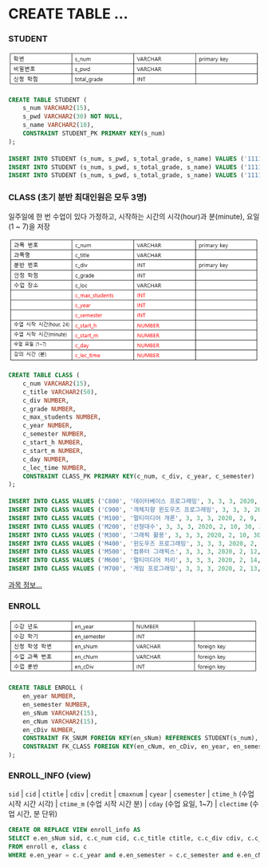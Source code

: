 # CREATE TABLE ...

### STUDENT

![images/Untitled.png](images/Untitled.png)

```sql
CREATE TABLE STUDENT (
	s_num VARCHAR2(15),
	s_pwd VARCHAR2(30) NOT NULL,
	s_name VARCHAR2(10),
	CONSTRAINT STUDENT_PK PRIMARY KEY(s_num)
);

INSERT INTO STUDENT (s_num, s_pwd, s_total_grade, s_name) VALUES ('1111111', '1234', '고은서');
INSERT INTO STUDENT (s_num, s_pwd, s_total_grade, s_name) VALUES ('1111112', '2345', '이수현');
INSERT INTO STUDENT (s_num, s_pwd, s_total_grade, s_name) VALUES ('1111113', '3456', '조혜민');
```

### CLASS (초기 분반 최대인원은 모두 3명)

일주일에 한 번 수업이 있다 가정하고, 시작하는 시간의 시각(hour)과 분(minute), 요일(1 ~ 7)을 저장

![images/Untitled%201.png](images/Untitled%201.png)

```sql
CREATE TABLE CLASS (
	c_num VARCHAR2(15),
	c_title VARCHAR2(50),
	c_div NUMBER,
	c_grade NUMBER,
	c_max_students NUMBER,
	c_year NUMBER,
	c_semester NUMBER,
	c_start_h NUMBER,
	c_start_m NUMBER,
	c_day NUMBER,
	c_lec_time NUMBER,
	CONSTRAINT CLASS_PK PRIMARY KEY(c_num, c_div, c_year, c_semester)
);

INSERT INTO CLASS VALUES ('C800', '데이터베이스 프로그래밍', 3, 3, 3, 2020, 2, 13, 30, 1, 75);
INSERT INTO CLASS VALUES ('C900', '객체지향 윈도우즈 프로그래밍', 3, 3, 3, 2020, 2, 10, 30, 3, 75);
INSERT INTO CLASS VALUES ('M100', '멀티미디어 개론', 3, 3, 3, 2020, 2, 9, 0, 2, 75);	
INSERT INTO CLASS VALUES ('M200', '선형대수', 3, 3, 3, 2020, 2, 10, 30, 3, 75);
INSERT INTO CLASS VALUES ('M300', '그래픽 활용', 3, 3, 3, 2020, 2, 10, 30, 2, 75);
INSERT INTO CLASS VALUES ('M400', '윈도우즈 프로그래밍', 3, 3, 3, 2020, 2, 12, 0, 4, 75);
INSERT INTO CLASS VALUES ('M500', '컴퓨터 그래픽스', 3, 3, 3, 2020, 2, 12, 0, 4, 75);
INSERT INTO CLASS VALUES ('M600', '멀티미디어 처리', 3, 3, 3, 2020, 2, 14, 0, 1, 120);
INSERT INTO CLASS VALUES ('M700', '게임 프로그래밍', 3, 3, 3, 2020, 2, 13, 30, 1, 75);
```

[과목 정보...](https://www.notion.so/4eb4c32c1983404c9bcfba8eb187641c)

### ENROLL

![images/Untitled%202.png](images/Untitled%202.png)

```sql
CREATE TABLE ENROLL (
	en_year NUMBER,
	en_semester NUMBER,
	en_sNum VARCHAR2(15),
	en_cNum VARCHAR2(15),
	en_cDiv NUMBER,
	CONSTRAINT FK_SNUM FOREIGN KEY(en_sNum) REFERENCES STUDENT(s_num),
	CONSTRAINT FK_CLASS FOREIGN KEY(en_cNum, en_cDiv, en_year, en_semester) REFERENCES CLASS(c_num, c_div, c_year, c_semester)
);
```

### ENROLL_INFO (view)

`sid` | `cid` | `ctitle` | `cdiv` | `credit` | `cmaxnum` | `cyear` | `csemester` | `ctime_h` (수업 시작 시간 시각) | `ctime_m` (수업 시작 시간 분) | `cday` (수업 요일, 1~7) | `clectime` (수업 시간, 분 단위)

```sql
CREATE OR REPLACE VIEW enroll_info AS
SELECT e.en_sNum sid, c.c_num cid, c.c_title ctitle, c.c_div cdiv, c.c_grade credit, c.c_max_students cmaxnum, c.c_year cyear, c.c_semester csemester, c.c_start_h ctime_h, c.c_start_m ctime_m, c.c_day cday, c.c_lec_time clectime
FROM enroll e, class c
WHERE e.en_year = c.c_year and e.en_semester = c.c_semester and e.en_cNum = c.c_num and e.en_cDiv = c.c_div;
```
